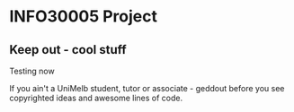 INFO30005 Project
=========

Keep out - cool stuff
------------

Testing now

If you ain't a UniMelb student, tutor or associate - geddout before you see copyrighted ideas and awesome lines of code.
